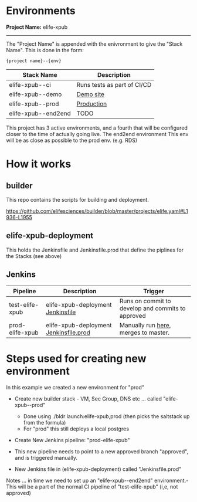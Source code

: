 # Environments

**Project Name:** elife-xpub

---

The "Project Name" is appended with the enivronment to give the "Stack Name". This is done in the form:

```
{project name}--{env}
```

| Stack Name          | Description                                        |
| ------------------- | -------------------------------------------------- |
| elife-xpub--ci      | Runs tests as part of CI/CD                        |
| elife-xpub--demo    | [Demo site](https://demo--xpub.elifesciences.org/) |
| elife-xpub--prod    | [Production](https://xpub.elifesciences.org/)      |
| elife-xpub--end2end | TODO                                               |

This project has 3 active environments, and a fourth that will be configured closer to the time of actually going live. The end2end environment This env will be as close as possible to the prod env. (e.g. RDS)

# How it works

## builder

This repo contains the scripts for building and deployment.

https://github.com/elifesciences/builder/blob/master/projects/elife.yaml#L1936-L1955

## elife-xpub-deployment

This holds the Jenkinsfile and Jenkinsfile.prod that define the piplines for the Stacks (see above)

## Jenkins

| Pipeline        | Description                                                                                                                    | Trigger                                                                                                                       |
| --------------- | ------------------------------------------------------------------------------------------------------------------------------ | ----------------------------------------------------------------------------------------------------------------------------- |
| test-elife-xpub | elife-xpub-deployment [Jenkinsfile](https://github.com/elifesciences/elife-xpub-deployment/blob/develop/Jenkinsfile)           | Runs on commit to develop and commits to approved                                                                             |
| prod-elife-xpub | elife-xpub-deployment [Jenkinsfile.prod](https://github.com/elifesciences/elife-xpub-deployment/blob/develop/Jenkinsfile.prod) | Manually run [here](https://alfred.elifesciences.org/blue/organizations/jenkins/prod-elife-xpub/activity/), merges to master. |

# Steps used for creating new environment

In this example we created a new environment for "prod"

* Create new builder stack - VM, Sec Group, DNS etc ... called "elife-xpub--prod"

  * Done using ./bldr launch:elife-xpub,prod (then picks the saltstack up from the formula)
  * For "prod" this still deploys a local postgres

* Create New Jenkins pipeline: "prod-elife-xpub"

* This new pipeline needs to point to a new approved branch "approved", and is triggered manually.

* New Jenkins file in (elife-xpub-deployment) called "Jenkinsfile.prod"

Notes ... in time we need to set up an "elife-xpub--end2end" environment.- This will be a part of the normal CI pipeline of "test-elife-xpub" (i,e, not approved)
